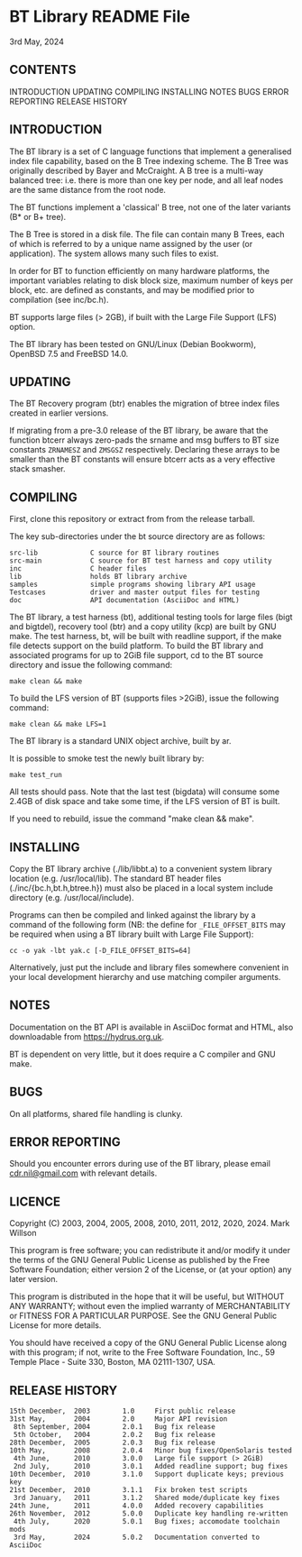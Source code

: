 # BT Library README File

3rd May, 2024

## CONTENTS
INTRODUCTION
UPDATING
COMPILING
INSTALLING
NOTES
BUGS
ERROR REPORTING
RELEASE HISTORY

## INTRODUCTION
The BT library is a set of C language functions that implement a
generalised index file capability, based on the B Tree indexing
scheme. The B Tree was originally described by Bayer and
McCraight. A B tree is a multi-way balanced tree: i.e. there is
more than one key per node, and all leaf nodes are the same
distance from the root node.

The BT functions implement a 'classical' B tree, not one of the
later variants (B* or B+ tree).

The B Tree is stored in a disk file. The file can contain many B
Trees, each of which is referred to by a unique name assigned by
the user (or application). The system allows many such files to
exist.

In order for BT to function efficiently on many hardware
platforms, the important variables relating to disk block size,
maximum number of keys per block, etc. are defined as constants,
and may be modified prior to compilation (see inc/bc.h).

BT supports large files (> 2GB), if built with the Large File
Support (LFS) option.

The BT library has been tested on GNU/Linux (Debian Bookworm),
OpenBSD 7.5 and FreeBSD 14.0.

## UPDATING
The BT Recovery program (btr) enables the migration of btree
index files created in earlier versions.

If migrating from a pre-3.0 release of the BT library, be aware
that the function btcerr always zero-pads the srname and msg
buffers to BT size constants `ZRNAMESZ` and `ZMSGSZ`
respectively. Declaring these arrays to be smaller than the BT
constants will ensure btcerr acts as a very effective stack
smasher.

## COMPILING
First, clone this repository or extract from from the release tarball.

The key sub-directories under the bt source directory are as follows:

    src-lib             C source for BT library routines
    src-main            C source for BT test harness and copy utility
    inc                 C header files
    lib                 holds BT library archive
    samples             simple programs showing library API usage
    Testcases           driver and master output files for testing
    doc                 API documentation (AsciiDoc and HTML)

The BT library, a test harness (bt), additional testing tools for
large files (bigt and bigtdel), recovery tool (btr) and a copy
utility (kcp) are built by GNU make.  The test harness, bt, will
be built with readline support, if the make file detects support
on the build platform. To build the BT library and associated
programs for up to 2GiB file support, cd to the BT source
directory and issue the following command:

    make clean && make

To build the LFS version of BT (supports files >2GiB), issue the
following command:

    make clean && make LFS=1

The BT library is a standard UNIX object archive, built by ar.

It is possible to smoke test the newly built library by:

    make test_run

All tests should pass.  Note that the last test (bigdata) will
consume some 2.4GB of disk space and take some time, if the LFS
version of BT is built.

If you need to rebuild, issue the command "make clean && make".

## INSTALLING
Copy the BT library archive (./lib/libbt.a) to a convenient system
library location (e.g. /usr/local/lib).  The standard BT header
files (./inc/{bc.h,bt.h,btree.h}) must also be placed in a local
system include directory (e.g. /usr/local/include).

Programs can then be compiled and linked against the library by a
command of the following form (NB: the define for
`_FILE_OFFSET_BITS` may be required when using a BT library built
with Large File Support):

    cc -o yak -lbt yak.c [-D_FILE_OFFSET_BITS=64]

Alternatively, just put the include and library files somewhere
convenient in your local development hierarchy and use matching
compiler arguments.

## NOTES
Documentation on the BT API is available in AsciiDoc format and
HTML, also downloadable from https://hydrus.org.uk.

BT is dependent on very little, but it does require a C compiler
and GNU make.

## BUGS
On all platforms, shared file handling is clunky.

## ERROR REPORTING
Should you encounter errors during use of the BT library, please
email cdr.nil@gmail.com with relevant details.

## LICENCE
Copyright (C) 2003, 2004, 2005, 2008, 2010, 2011, 2012,
2020, 2024.  Mark Willson

This program is free software; you can redistribute it and/or
modify it under the terms of the GNU General Public License
as published by the Free Software Foundation; either version 2
of the License, or (at your option) any later version.

This program is distributed in the hope that it will be useful,
but WITHOUT ANY WARRANTY; without even the implied warranty of
MERCHANTABILITY or FITNESS FOR A PARTICULAR PURPOSE.  See the GNU
General Public License for more details.

You should have received a copy of the GNU General Public License
along with this program; if not, write to the Free Software
Foundation, Inc., 59 Temple Place - Suite 330, Boston, MA
02111-1307, USA.

## RELEASE HISTORY
	15th December,  2003        1.0     First public release
	31st May,       2004        2.0     Major API revision
	 8th September, 2004        2.0.1   Bug fix release
	 5th October,   2004        2.0.2   Bug fix release
	28th December,  2005        2.0.3   Bug fix release
	10th May,       2008        2.0.4   Minor bug fixes/OpenSolaris tested
	 4th June,      2010        3.0.0   Large file support (> 2GiB)
	 2nd July,      2010        3.0.1   Added readline support; bug fixes
	10th December,  2010        3.1.0   Support duplicate keys; previous key
	21st December,  2010        3.1.1   Fix broken test scripts
	 3rd January,   2011        3.1.2   Shared mode/duplicate key fixes
	24th June,      2011        4.0.0   Added recovery capabilities
	26th November,  2012        5.0.0   Duplicate key handling re-written
	 4th July,      2020        5.0.1   Bug fixes; accomodate toolchain mods
	 3rd May,       2024        5.0.2   Documentation converted to AsciiDoc
